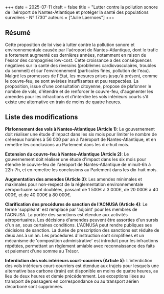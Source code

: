 +++
date = 2025-07-11
draft = false
title = "Lutter contre la pollution sonore de l’aéroport de Nantes-Atlantique et protéger la santé des populations survolées - N° 1730"
auteurs = ["Julie Laernoes"]
+++

## Résumé

Cette proposition de loi vise à lutter contre la pollution sonore et environnementale causée par l'aéroport de Nantes-Atlantique, dont le trafic a fortement augmenté ces dernières années, notamment en raison de l'essor des compagnies low-cost. Cette croissance a des conséquences négatives sur la santé des riverains (problèmes cardiovasculaires, troubles du sommeil) et sur l'environnement (particules fines, pollution de l'eau). Malgré les promesses de l'État, les mesures prises jusqu'à présent, comme le couvre-feu, se sont avérées insuffisantes et peu respectées. La proposition, issue d'une consultation citoyenne, propose de plafonner le nombre de vols, d'étendre et de renforcer le couvre-feu, d'augmenter les amendes pour les infractions et d'interdire les vols intérieurs courts s'il existe une alternative en train de moins de quatre heures.

## Liste des modifications

**Plafonnement des vols à Nantes-Atlantique (Article 1)**: Le gouvernement doit réaliser une étude d'impact dans les six mois pour limiter le nombre de créneaux horaires à 56 000 par an à l'aéroport de Nantes-Atlantique, et en remettre les conclusions au Parlement dans les dix-huit mois.

**Extension du couvre-feu à Nantes-Atlantique (Article 2)**: Le gouvernement doit réaliser une étude d'impact dans les six mois pour étendre le couvre-feu de l'aéroport de Nantes-Atlantique de minuit-6h à 22h-7h, et en remettre les conclusions au Parlement dans les dix-huit mois.

**Augmentation des amendes (Article 3)**: Les amendes minimales et maximales pour non-respect de la réglementation environnementale aéroportuaire sont doublées, passant de 1 500€ à 3 000€, de 20 000€ à 40 000€, et de 40 000€ à 80 000€.

**Clarification des procédures de sanction de l'ACNUSA (Article 4)**: Le terme 'suppléant' est remplacé par 'adjoint' pour les membres de l'ACNUSA. La portée des sanctions est étendue aux activités aéroportuaires. Les décisions d'amendes peuvent être assorties d'un sursis d'un an, sous certaines conditions. L'ACNUSA peut rendre publiques ses décisions de sanction. La durée de prescription des sanctions est réduite de deux ans à un an. Les procédures d'instruction sont simplifiées et un mécanisme de 'composition administrative' est introduit pour les infractions répétées, permettant un règlement amiable avec reconnaissance des faits et paiement d'une somme au Trésor.

**Interdiction des vols intérieurs court-courriers (Article 5)**: L'interdiction des vols intérieurs court-courriers est étendue aux trajets pour lesquels une alternative bas carbone (train) est disponible en moins de quatre heures, au lieu de deux heures et demie précédemment. Les exceptions liées au transport de passagers en correspondance ou au transport aérien décarboné sont supprimées.

